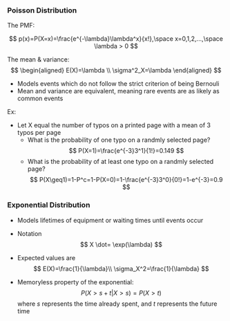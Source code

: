 

### Poisson Distribution

The PMF:

$$
p(x)=P(X=x)=\frac{e^{-\lambda}\lambda^x}{x!},\space x=0,1,2,...,\space \lambda > 0
$$

The mean & variance:
$$
\begin{aligned}
    E(X)=\lambda \\ \sigma^2_X=\lambda
\end{aligned}
$$

- Models events which do not follow the strict criterion of being Bernouli
- Mean and variance are equivalent, meaning rare events are as likely as common events


Ex:

- Let X equal the number of typos on a printed page with a mean of 3 typos per page
  - What is the probability of one typo on a randmly selected page?
$$
P(X=1)=\frac{e^{-3}3^1}{1!}=0.149
$$
  - What is the probability of at least one typo on a randmly selected page?
$$
P(X\geq1)=1-P^c=1-P(X=0)=1-\frac{e^{-3}3^0}{0!}=1-e^{-3}=0.9
$$

### Exponential Distribution

- Models lifetimes of equipment or waiting times until events occur
- Notation
  $$
    X \dot= \exp(\lambda)
  $$
- Expected values are
  $$
    E(X)=\frac{1}{\lambda}\\
    \sigma_X^2=\frac{1}{\lambda}
  $$

- Memoryless property of the exponential:
  $$
    P(X>s+t|X>s)=P(X>t)
  $$
    where $s$ represents the time already spent, and $t$ represents the future time